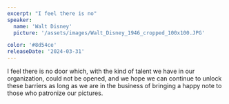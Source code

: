 ```yaml
---
excerpt: "I feel there is no"
speaker:
  name: 'Walt Disney'
  picture: '/assets/images/Walt_Disney_1946_cropped_100x100.JPG'

color: '#8d54ce'
releaseDate: '2024-03-31'
---
```

I feel there is no door which, with the kind of talent we have in our organization, could not be opened, and we hope we can continue to unlock these barriers as long as we are in the business of bringing a happy note to those who patronize our pictures.
